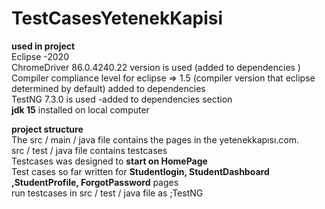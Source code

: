 # TestCasesYetenekKapisi


**used in project** <br>
 Eclipse -2020 <br>
 ChromeDriver 86.0.4240.22 version is used (added to dependencies ) <br>
 Compiler compliance level for eclipse => 1.5 (compiler version that eclipse determined by default) added to dependencies  <br>
 TestNG 7.3.0 is used -added to dependencies section <br>
 **jdk 15** installed on  local computer <br>
 
 **project structure** <br>
 The src / main / java file contains the pages in the yetenekkapısı.com. <br>
 src / test / java file contains testcases <br>
 Testcases was designed to **start on HomePage** <br>
 Test cases so far written for **Studentlogin, StudentDashboard ,StudentProfile, ForgotPassword** pages <br>
  run testcases  in src / test / java file as ;TestNG <br>
 
 
